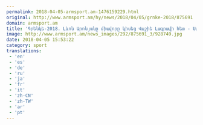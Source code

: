 ```yaml
---
permalink: 2018-04-05-armsport.am-1476159229.html
original: http://www.armsport.am/hy/news/2018/04/05/grnke-2018/875691
domain: armsport.am
title: 'Գրենկե-2018. Լևոն Արոնյանը միավորը կիսեց Վաշիե Լագրավի հետ - Սպորտային լուրեր'
image: http://www.armsport.am/news_images/292/875691_3/928749.jpg
date: 2018-04-05 15:53:22
category: sport
translations: 
 - 'en'
 - 'es'
 - 'de'
 - 'ru'
 - 'ja'
 - 'fr'
 - 'it'
 - 'zh-CN'
 - 'zh-TW'
 - 'ar'
 - 'pt'
---
```


